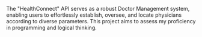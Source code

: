 The "HealthConnect" API serves as a robust Doctor Management system, enabling users to effortlessly establish, oversee, and locate physicians according to diverse parameters. This project aims to assess my proficiency in programming and logical thinking.
